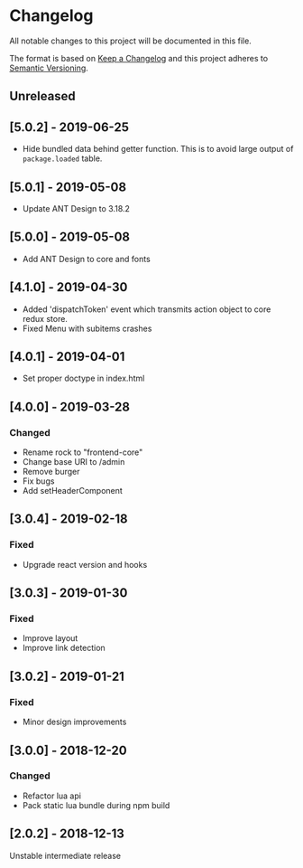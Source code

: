 # Changelog
All notable changes to this project will be documented in this file.

The format is based on [Keep a Changelog](http://keepachangelog.com/en/1.0.0/)
and this project adheres to [Semantic Versioning](http://semver.org/spec/v2.0.0.html).

## Unreleased

## [5.0.2] - 2019-06-25

- Hide bundled data behind getter function.
  This is to avoid large output of `package.loaded` table.

## [5.0.1] - 2019-05-08

- Update ANT Design to 3.18.2

## [5.0.0] - 2019-05-08

- Add ANT Design to core and fonts

## [4.1.0] - 2019-04-30

- Added 'dispatchToken' event which transmits action object to core redux store.
- Fixed Menu with subitems crashes

## [4.0.1] - 2019-04-01

- Set proper doctype in index.html

## [4.0.0] - 2019-03-28

### Changed

- Rename rock to "frontend-core"
- Change base URI to /admin
- Remove burger
- Fix bugs
- Add setHeaderComponent

## [3.0.4] - 2019-02-18

### Fixed

- Upgrade react version and hooks

## [3.0.3] - 2019-01-30

### Fixed

- Improve layout
- Improve link detection

## [3.0.2] - 2019-01-21

### Fixed

- Minor design improvements

## [3.0.0] - 2018-12-20

### Changed

- Refactor lua api
- Pack static lua bundle during npm build

## [2.0.2] - 2018-12-13

Unstable intermediate release

